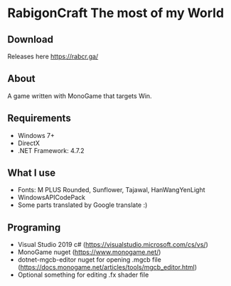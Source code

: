 # RabigonCraft The most of my World
## Download
Releases here 
https://rabcr.ga/

## About
A game written with MonoGame that targets Win.

## Requirements
- Windows 7+
- DirectX
- .NET Framework: 4.7.2

## What I use
- Fonts: M PLUS Rounded, Sunflower, Tajawal, HanWangYenLight
- WindowsAPICodePack
- Some parts translated by Google translate :)

## Programing
- Visual Studio 2019 c# (https://visualstudio.microsoft.com/cs/vs/)
- MonoGame nuget (https://www.monogame.net/)
- dotnet-mgcb-editor nuget for opening .mgcb file (https://docs.monogame.net/articles/tools/mgcb_editor.html)
- Optional something for editing .fx shader file
